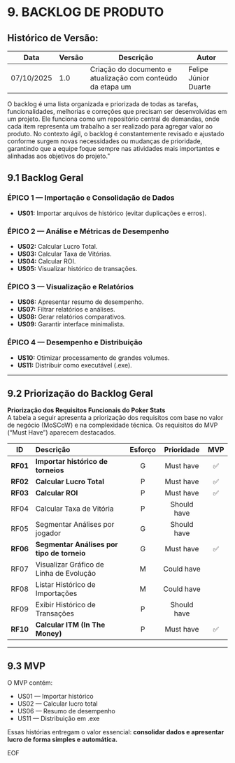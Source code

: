 # 9. BACKLOG DE PRODUTO

## Histórico de Versão:

| **Data**   | **Versão** | **Descrição**                                               | **Autor**            |
| ---------- | ---------- | ----------------------------------------------------------- | -------------------- |
| 07/10/2025 | 1.0        | Criação do documento e atualização com conteúdo da etapa um | Felipe Júnior Duarte |

O backlog é uma lista organizada e priorizada de todas as tarefas, funcionalidades, melhorias e correções que precisam ser desenvolvidas em um projeto. Ele funciona como um repositório central de demandas, onde cada item representa um trabalho a ser realizado para agregar valor ao produto. No contexto ágil, o backlog é constantemente revisado e ajustado conforme surgem novas necessidades ou mudanças de prioridade, garantindo que a equipe foque sempre nas atividades mais importantes e alinhadas aos objetivos do projeto."


## 9.1 Backlog Geral

### ÉPICO 1 — Importação e Consolidação de Dados
- **US01:** Importar arquivos de histórico (evitar duplicações e erros).

### ÉPICO 2 — Análise e Métricas de Desempenho
- **US02:** Calcular Lucro Total.
- **US03:** Calcular Taxa de Vitórias.
- **US04:** Calcular ROI.
- **US05:** Visualizar histórico de transações.

### ÉPICO 3 — Visualização e Relatórios
- **US06:** Apresentar resumo de desempenho.
- **US07:** Filtrar relatórios e análises.
- **US08:** Gerar relatórios comparativos.
- **US09:** Garantir interface minimalista.

### ÉPICO 4 — Desempenho e Distribuição
- **US10:** Otimizar processamento de grandes volumes.
- **US11:** Distribuir como executável (.exe).

---

## 9.2 Priorização do Backlog Geral

**Priorização dos Requisitos Funcionais do Poker Stats**  
A tabela a seguir apresenta a priorização dos requisitos com base no valor de negócio (MoSCoW) e na complexidade técnica. Os requisitos do MVP (“Must Have”) aparecem destacados.

| **ID**   | **Descrição**                                 | **Esforço** | **Prioridade** | **MVP** |
|:--------:|:----------------------------------------------|:-----------:|:--------------:|:-------:|
| **RF01** | **Importar histórico de torneios**            |     G       |   Must have    |   ✅    |
| **RF02** | **Calcular Lucro Total**                      |     P       |   Must have    |   ✅    |
| **RF03** | **Calcular ROI**                              |     P       |   Must have    |   ✅    |
|  RF04    | Calcular Taxa de Vitória                      |     P       |  Should have   |         |
|  RF05    | Segmentar Análises por jogador                |     G       |  Should have   |         |
| **RF06** | **Segmentar Análises por tipo de torneio**    |     G       |   Must have    |   ✅    |
|  RF07    | Visualizar Gráfico de Linha de Evolução        |     M       |  Could have    |         |
|  RF08    | Listar Histórico de Importações               |     M       |  Could have    |         |
|  RF09    | Exibir Histórico de Transações                |     P       |  Should have   |         |
| **RF10** | **Calcular ITM (In The Money)**               |     P       |   Must have    |   ✅    |

---

## 9.3 MVP

O MVP contém:
- US01 — Importar histórico  
- US02 — Calcular lucro total  
- US06 — Resumo de desempenho  
- US11 — Distribuição em .exe  

Essas histórias entregam o valor essencial: **consolidar dados e apresentar lucro de forma simples e automática.**

EOF
